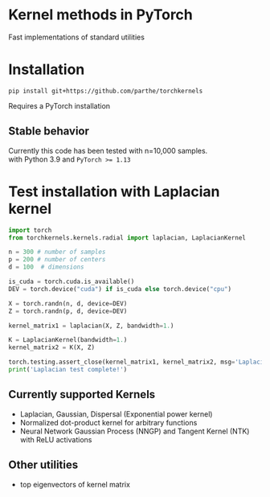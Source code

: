 # Kernel methods in PyTorch
Fast implementations of standard utilities 

# Installation
```
pip install git+https://github.com/parthe/torchkernels
```
Requires a PyTorch installation

## Stable behavior
Currently this code has been tested with n=10,000 samples.\
with Python 3.9 and `PyTorch >= 1.13`

# Test installation with Laplacian kernel
```python
import torch
from torchkernels.kernels.radial import laplacian, LaplacianKernel

n = 300 # number of samples
p = 200 # number of centers
d = 100  # dimensions

is_cuda = torch.cuda.is_available()
DEV = torch.device("cuda") if is_cuda else torch.device("cpu")    

X = torch.randn(n, d, device=DEV)
Z = torch.randn(p, d, device=DEV)

kernel_matrix1 = laplacian(X, Z, bandwidth=1.)

K = LaplacianKernel(bandwidth=1.)
kernel_matrix2 = K(X, Z)

torch.testing.assert_close(kernel_matrix1, kernel_matrix2, msg='Laplacian test failed')
print('Laplacian test complete!')
```

## Currently supported Kernels
- Laplacian, Gaussian, Dispersal (Exponential power kernel)
- Normalized dot-product kernel for arbitrary functions
- Neural Network Gaussian Process (NNGP) and Tangent Kernel (NTK) with ReLU activations

## Other utilities
- top eigenvectors of kernel matrix
